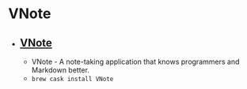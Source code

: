 # VNote
- [VNote](https://tamlok.github.io/vnote/)
  - 
  - VNote - A note-taking application that knows programmers and Markdown better.
  - `brew cask install VNote`
